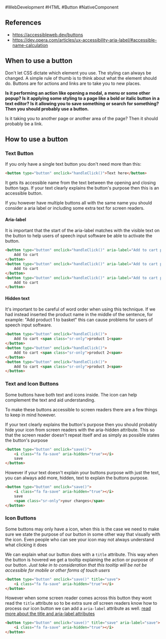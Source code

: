 #WebDevelopment #HTML #Button #NativeComponent
## References
+ https://accessibleweb.dev/buttons
+ https://dev.opera.com/articles/ux-accessibility-aria-label/#accessible-name-calculation
## When to use a button

Don't let CSS dictate which element you use. The styling can always be changed. A simple rule of thumb is to think about what the element should do. Buttons are for actions and links are to take you to new places.

**Is it performing an action like opening a modal, a menu or some other popup? Is it applying some styling to a page like a bold or italic button in a text editor? Is it allowing you to save something or search for something? Then you should probably use a button.**

Is it taking you to another page or another area of the page? Then it should probably be a link.

## How to use a button

### Text Button

If you only have a single text button you don't need more than this:
```html
<button type="button" onclick="handleClick()">Text here</button>
```
It gets its accessible name from the text between the opening and closing button tags. If your text clearly explains the button's purpose then this is an accessible button.

If you however have multiple buttons all with the same name you should consider a aria label or including some extra text for screen readers. 

#### Aria-label
It is important that the start of the aria-label matches with the visible text on the button to help users of speech input software be able to activate the button.
```html 
<button type="button" onclick="handleClick()" aria-label="Add to cart product 1">
	Add to cart
</button>
<button type="button" onclick="handleClick()" aria-label="Add to cart product 2">
	Add to cart
</button>
<button type="button" onclick="handleClick()" aria-label="Add to cart product 3">
	Add to cart
</button>
```
#### Hidden text 
It's important to be careful of word order when using this technique. If we had instead inserted the product name in the middle of the sentence, for example: "Add product 1 to basket" this can cause problems for users of speech input software.
```html 
<button type="button" onclick="handleClick()">
	Add to cart <span class="sr-only">product 1<span>
</button>
<button type="button" onclick="handleClick()">
	Add to cart <span class="sr-only">product 2<span>
</button>
<button type="button" onclick="handleClick()">
	Add to cart <span class="sr-only">product 3<span>
</button>
```


### Text and Icon Buttons
Some buttons have both text and icons inside. The icon can help complement the text and aid understanding.

To make these buttons accessible to screen readers there are a few things to keep in mind however.

If your text clearly explains the button's purpose then you should probably hide your icon from screen readers with the aria-hidden attribute. This so that the screen reader doesn't repeat itself and as simply as possible states the button's purpose 
```html
<button type="button" onclick="save()">
	<i class="fa fa-save" aria-hidden="true"></i>
	save
</button>
```

However if your text doesn't explain your buttons purpose with just the text, you can always add more, hidden, text to explain the buttons purpose. 
```html
<button type="button" onclick="save()">
	<i class="fa fa-save" aria-hidden="true"></i>
	save
	<span class="sr-only">your changes</span>
</button>
```

### Icon Buttons
Some buttons may only have a icon, when this is the case we need to make sure we state the purpose of our button in some other way that visually with the icon. Even people who can see your icon may not always understand what clicking it does

We can explain what our button does with a `title` attribute. This way when the button is hovered we get a tooltip explaining the action or purpose of our button. 
*Just take in to consideration that this tooltip will be not be accessible for mobile or other forms of touch users*
```html
<button type="button" onclick="save()" title="save">
	<i class="fa fa-save" aria-hidden="true"></i>
</button>
```

However when some screen reader comes across this button they wont read the `title` attribute so to be extra sure _all_ screen readers know how to process our icon button we can add a `aria-label` attribute as well. [read more about the title and aria-label attributes](https://dev.opera.com/articles/ux-accessibility-aria-label/#accessible-name-calculation)
```html
<button type="button" onclick="save()" title="save" aria-label="save">
	<i class="fa fa-save" aria-hidden="true"></i>
</button>
```
